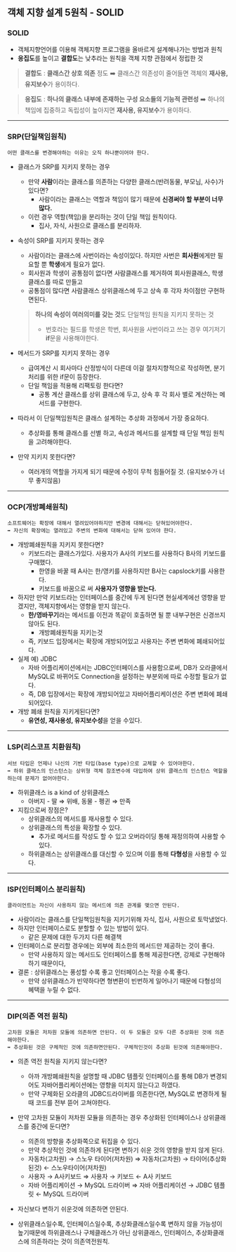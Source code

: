 ## 객체 지향 설계 5원칙 - SOLID

### SOLID

- 객체지향언어를 이용해 객체지향 프로그램을 올바르게 설계해나가는 방법과 원칙
- **응집도**를 높이고 **결합도**는 낮추라는 원칙을 객체 지향 관점에서 정립한 것

> **결합도** : **클래스간 상호 의존** 정도 ➡️ 클래스간 의존성이 줄어들면 객체의 **재사용, 유지보수**가 용이하다.
 
> **응집도** : **하나의 클래스 내부에 존재하는 구성 요소들의 기능적 관련성** ➡️ 하나의 책임에 집중하고 독립성이 높아지면 **재사용, 유지보수**가 용이하다.

<hr/> 

### SRP(단일책임원칙)

```
어떤 클래스를 변경해야하는 이유는 오직 하나뿐이어야 한다.
```

- 클래스가  SRP를 지키지 못하는 경우
    - 만약 **사람**이라는 클래스를 의존하는 다양한 클래스(반려동물, 부모님, 사수)가 있다면?
        - 사람이라는 클래스는 역할과 책임이 많기 때문에 **신경써야 할 부분이 너무 많다.**
    - 이런 경우 역할(책임)을 분리하는 것이 단일 책임 원칙이다.
        - 집사, 자식, 사원으로 클래스를 분리하자.
- 속성이 SRP를 지키지 못하는 경우
    - 사람이라는 클래스에 사번이라는 속성이있다. 하지만 사번은 **회사원**에게만 필요할 뿐 **학생**에게 필요가 없다.
    - 회사원과 학생이 공통점이 없다면 사람클래스를 제거하여 회사원클래스, 학생클래스를 따로 만들고
    - 공통점이 많다면 사람클래스 상위클래스에 두고 상속 후 각자 차이점만 구현하면된다.
    
    > **하나의 속성이 여러의미를 갖는 것**도 단일책임 원칙을 지키지 못하는 것   
    > - 번호라는 필드를 학생은 학번, 회사원을 사번이라고 쓰는 경우 여기저기 **if**문을 사용해야한다.
     
- 메서드가 SRP를 지키지 못하는 경우
    - 급여계산 시 회사마다 산정방식이 다른데 이걸 절차지향적으로 작성하면, 분기 처리를 위한 if문이 등장한다.
    - 단일 책임을 적용해 리팩토링 한다면?
        - 공통 계산 클래스를 상위 클래스에 두고, 상속 후 각 회사 별로 계산하는 메서드를 구현한다.
- 따라서 이 단일책임원칙은 클래스 설계하는 추상화 과정에서 가장 중요하다.
    - 추상화를 통해 클래스를 선별 하고, 속성과 메서드를 설계할 때 단일 책임 원칙을 고려해야한다.
- 만약 지키지 못한다면?
    - 여러개의 역할을 가지게 되기 때문에 수정이 무척 힘들어질 것. (유지보수가 너무 좋지않음)

<hr/>

### OCP(개방폐쇄원칙)

```
소프트웨어는 확장에 대해서 열려있어야하지만 변경에 대해서는 닫혀있어야한다.
➡️ 자신의 확장에는 열려있고 주변의 변화에 대해서는 닫혀 있어야 한다.
```

- 개방폐쇄원칙을 지키지 못한다면?
    - 키보드라는 클래스가있다. 사용자가 A사의 키보드를 사용하다 B사의 키보드를 구매했다.
        - 한영을 바꿀 때 A사는 한/영키를 사용하지만 B사는 capslock키를 사용한다.
        - 키보드를 바꿈으로 써 **사용자가 영향을 받는다.**
- 하지만 만약 키보드라는 인터페이스를 중간에 두게 된다면 현실세계에선 영향을 받겠지만, 객체지향에서는 영향을 받지 않는다.
    - **한/영바꾸기**라는 메서드를 이전과 똑같이 호출하면 될 뿐 내부구현은 신경쓰지 않아도 된다.
        - 개방폐쇄원칙을 지키는것
    - 즉, 키보드 입장에서는 확장에 개방되어있고 사용자는 주변 변화에 폐쇄되어있다.
- 실제 예) JDBC
    - 자바 어플리케이션에서는 JDBC인터페이스를 사용함으로써, DB가 오라클에서 MySQL로 바뀌어도 Connection을 설정하는 부분외에 따로 수정할 필요가 없다.
    - 즉, DB 입장에서는 확장에 개방되어있고 자바어플리케이션은 주변 변화에 폐쇄되어있다.
- 개방 폐쇄 원칙을 지키게된다면?
    - **유연성, 재사용성, 유지보수성**을 얻을 수있다.

<hr/>

### LSP(리스코프 치환원칙)

```
서브 타입은 언제나 나신의 기반 타입(base type)으로 교체할 수 있어야한다.
➡️ 하위 클래스의 인스턴스는 상위형 객체 참조변수에 대입하여 상위 클래스의 인스턴스 역할을 하는데 문제가 없어야한다.
```

- 하위클래스 is a kind of 상위클래스
    - 아버지 - 딸 ⇒ 위배, 동물 - 펭귄 ⇒ 만족
- 지킴으로써 장점은?
    - 상위클래스의 메서드를 재사용할 수 있다.
    - 상위클래스의 특성을 확장할 수 있다.
        - 추가로 메서드를 작성도 할 수 있고 오버라이딩 통해 재정의하여 사용할 수 있다.
    - 하위클래스는 상위클래스를 대신할 수 있으며 이를 통해 **다형성**을 사용할 수 있다.

<hr/>

### ISP(인터페이스 분리원칙)

```
클라이언트는 자신이 사용하지 않는 메서드에 의존 관계를 맺으면 안된다.
```

- 사람이라는 클래스를 단일책임원칙을 지키기위해 자식, 집사, 사원으로 토막냈었다.
- 하지만 인터페이스로도 분할할 수 있는 방법이 있다.
    - 같은 문제에 대한 두가지 다른 해결책
- 인터페이스로 분리할 경우에는 외부에 최소한의 메서드만 제공하는 것이 좋다.
    - 만약 사용하지 않는 메서드도 인터페이스를 통해 제공한다면, 강제로 구현해야하기 때문이다,
- 결론 : 상위클래스는 풍성할 수록 좋고 인터페이스는 작을 수록 좋다.
  - 만약 상위클래스가 빈약하다면 형변환이 빈번하게 일어나기 때문에 다형성의 혜택을 누릴 수 없다.
  
<hr/>

### DIP(의존 역전 원칙)

```
고차원 모듈은 저차원 모듈에 의존하면 안된다. 이 두 모듈은 모두 다른 추상화된 것에 의존해야한다.
➡️ 추상화된 것은 구체적인 것에 의존하면안된다. 구체적인것이 추상화 된것에 의존해야한다.
```

- 의존 역전 원칙을 지키지 않는다면?
    - 아까 개방폐쇄원칙을 설명할 때 JDBC 템플릿 인터페이스를 통해 DB가 변경되어도 자바어플리케이션에는 영향을 미치지 않는다고 하였다.
    - 만약 구체화된 오라클의 JDBC드라이버를 의존한다면, MySQL로 변경하게 될 때 코드를 전부 뜯어 고쳐야한다.
- 만약 고차원 모듈이 저차원 모듈을 의존하는 경우 추상화된 인터페이스나 상위클래스를 중간에 둔다면?
    - 의존의 방향을 추상화쪽으로 뒤집을 수 있다.
    - 만약 추상적인 것에 의존하게 된다면 변하기 쉬운 것의 영향을 받지 않게 된다.
    - 자동차(고차원) → 스노우 타이어(저차원) ⇒ 자동차(고차원) → 타이어(추상화된것) ← 스노우타이어(저차원)
    - 사용자 → A사키보드 ⇒ 사용자 → 키보드 ← A사 키보드
    - 자바 어플리케이션 → MySQL 드라이버 ⇒ 자바 어플리케이션 → JDBC 템플릿 ← MySQL 드라이버

- 자신보다 변하기 쉬운것에 의존하면 안된다.
  
- 상위클래스일수록, 인터페이스일수록, 추상화클래스일수록 변하지 않을 가능성이 높기때문에 하위클래스나 구체클래스가 아닌 상위클래스, 인터페이스, 추상화클래스에 의존하라는 것이 의존역전원칙.
